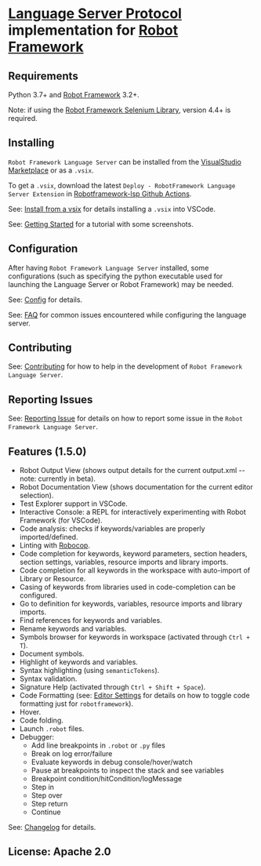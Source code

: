 [Language Server Protocol](https://github.com/Microsoft/language-server-protocol) implementation for [Robot Framework](https://robotframework.org/)
=============

Requirements
-------------

Python 3.7+ and [Robot Framework](https://robotframework.org/) 3.2+.

Note: if using the [Robot Framework Selenium Library](https://github.com/robotframework/SeleniumLibrary), version 4.4+ is required.

Installing
-----------

`Robot Framework Language Server` can be installed from the [VisualStudio Marketplace](https://marketplace.visualstudio.com/items?itemName=robocorp.robotframework-lsp) or as a `.vsix`.

To get a `.vsix`, download the latest `Deploy - RobotFramework Language Server Extension` in [Robotframework-lsp Github Actions](https://github.com/robocorp/robotframework-lsp/actions?query=workflow%3A%22Deploy+-+RobotFramework+Language+Server+Extension%22).

See: [Install from a vsix](https://code.visualstudio.com/docs/editor/extension-gallery#_install-from-a-vsix) for details installing a `.vsix` into VSCode.

See: [Getting Started](https://robocorp.com/docs/developer-tools/visual-studio-code/lsp-extension#what-is-the-language-server-protocol-lsp-and-why-is-it-useful) for a tutorial with some screenshots.


Configuration
-------------

After having `Robot Framework Language Server` installed, some configurations (such as specifying
the python executable used for launching the Language Server or Robot Framework)
may be needed.

See: [Config](docs/config.md) for details.

See: [FAQ](docs/faq.md) for common issues encountered while configuring the language server.

  
Contributing
--------------

See: [Contributing](docs/contributing.md) for how to help in the development of `Robot Framework Language Server`.


Reporting Issues
-----------------

See: [Reporting Issue](docs/reporting_issues.md) for details on how to report some issue in the `Robot Framework Language Server`.


Features (1.5.0)
-----------------

- Robot Output View (shows output details for the current output.xml -- note: currently in beta). 
- Robot Documentation View (shows documentation for the current editor selection).
- Test Explorer support in VSCode.
- Interactive Console: a REPL for interactively experimenting with Robot Framework (for VSCode).
- Code analysis: checks if keywords/variables are properly imported/defined.
- Linting with [Robocop](https://robocop.readthedocs.io/en/latest/).
- Code completion for keywords, keyword parameters, section headers, section settings, variables, resource imports and library imports.
- Code completion for all keywords in the workspace with auto-import of Library or Resource.
- Casing of keywords from libraries used in code-completion can be configured.
- Go to definition for keywords, variables, resource imports and library imports.
- Find references for keywords and variables.
- Rename keywords and variables.
- Symbols browser for keywords in workspace (activated through `Ctrl + T`).
- Document symbols.
- Highlight of keywords and variables.
- Syntax highlighting (using `semanticTokens`).
- Syntax validation.
- Signature Help (activated through `Ctrl + Shift + Space`).
- Code Formatting (see: [Editor Settings](https://code.visualstudio.com/docs/getstarted/settings#_language-specific-editor-settings) for details on how to toggle code formatting just for `robotframework`).
- Hover.
- Code folding.
- Launch `.robot` files.
- Debugger:
  - Add line breakpoints in `.robot` or `.py` files
  - Break on log error/failure
  - Evaluate keywords in debug console/hover/watch
  - Pause at breakpoints to inspect the stack and see variables
  - Breakpoint condition/hitCondition/logMessage
  - Step in
  - Step over
  - Step return
  - Continue

See: [Changelog](docs/changelog.md) for details.



License: Apache 2.0
-------------------
